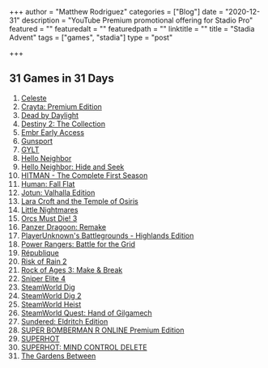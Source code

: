 +++
author = "Matthew Rodriguez"
categories = ["Blog"]
date = "2020-12-31"
description = "YouTube Premium promotional offering for Stadio Pro"
featured = ""
featuredalt = ""
featuredpath = ""
linktitle = ""
title = "Stadia Advent"
tags = ["games", "stadia"]
type = "post"

+++

## 31 Games in 31 Days

1. [Celeste](/posts/celeste/)
2. [Crayta: Premium Edition](/posts/crayta/)
3. [Dead by Daylight](/posts/dead-by-daylight/)
4. [Destiny 2: The Collection](/posts/destiny-2/)
5. [Embr Early Access](/posts/embr)
6. [Gunsport](/posts/gunsport)
7. [GYLT](/posts/gylt)
8. [Hello Neighbor](/posts/hello-neighbor)
9. [Hello Neighbor: Hide and Seek](/posts/hello-neighbor-hide-n-seek)
10. [HITMAN - The Complete First Season](/posts/hitman)
11. [Human: Fall Flat](/posts/human-fall-flat)
12. [Jotun: Valhalla Edition](/posts/jotun)
13. [Lara Croft and the Temple of Osiris](/posts/lara-croft)
14. [Little Nightmares](/posts/little-nightmares)
15. [Orcs Must Die! 3](/posts/orcs-must-die-3)
16. [Panzer Dragoon: Remake](/posts/panzer-dragoon)
17. [PlayerUnknown's Battlegrounds - Highlands Edition](/posts/pubg)
18. [Power Rangers: Battle for the Grid](/posts/power-rangers)
19. [République](/posts/republique)
20. [Risk of Rain 2](/posts/risk-of-rain-2)
21. [Rock of Ages 3: Make & Break](/posts/rock-of-ages-3)
22. [Sniper Elite 4](/posts/sniper-elite-4)
23. [SteamWorld Dig](/posts/steamworld-dig)
24. [SteamWorld Dig 2](/posts/steamworld-dig-2)
25. [SteamWorld Heist](/posts/steamworld-heist)
26. [SteamWorld Quest: Hand of Gilgamech](/posts/steamworld-quest)
27. [Sundered: Eldritch Edition](/posts/sundered)
28. [SUPER BOMBERMAN R ONLINE Premium Edition](/posts/super-bomberman)
29. [SUPERHOT](/posts/superhot)
30. [SUPERHOT: MIND CONTROL DELETE](/posts/superhot-mind-control-delete)
31. [The Gardens Between](/posts/the-gardens-between)